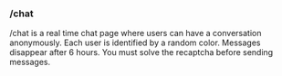 ### /chat
/chat is a real time chat page where users can have a conversation anonymously. Each user is identified by a random color. Messages disappear after 6 hours. You must solve the recaptcha before sending messages.